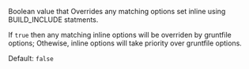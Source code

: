 Boolean value that Overrides any matching options set inline using BUILD_INCLUDE statments.

If `true` then any matching inline options will be overriden by gruntfile options;
Othewise, inline options will take priority over gruntfile options.

Default: `false`  